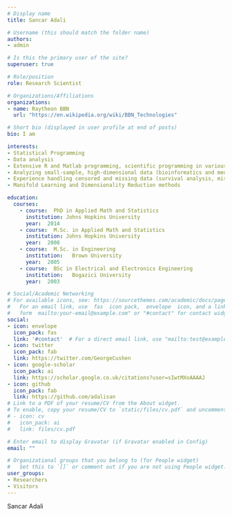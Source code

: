 ```yaml
---
# Display name
title: Sancar Adali

# Username (this should match the folder name)
authors:
- admin

# Is this the primary user of the site?
superuser: true

# Role/position
role: Research Scientist

# Organizations/Affiliations
organizations:
- name: Raytheon BBN
  url: "https://en.wikipedia.org/wiki/BBN_Technologies"

# Short bio (displayed in user profile at end of posts)
bio: I am

interests:
- Statistical Programming
- Data analysis
- Extensive R and Matlab programming, scientific programming in various computer languages (Python, C++)
- Analyzing small-sample, high-dimensional data (bioinformatics and medical data)
- Experience handling censored and missing data (survival analysis, missing data problem)
- Manifold Learning and Dimensionality Reduction methods

education:
  courses:
    - course:  PhD in Applied Math and Statistics
      institution: Johns Hopkins University
      year:  2014
    - course:  M.Sc. in Applied Math and Statistics
      institution: Johns Hopkins University
      year:  2008
    - course:  M.Sc. in Engineering
      institution:   Brown University
      year:  2005
    - course:  BSc in Electrical and Electronics Engineering 
      institution:   Bogazici University 
      year:  2003

# Social/Academic Networking
# For available icons, see: https://sourcethemes.com/academic/docs/page-builder/#icons
#   For an email link, use  fas  icon pack,  envelope  icon, and a link in the
#   form  mailto:your-email@example.com" or "#contact" for contact widget.
social:
- icon: envelope
  icon_pack: fas
  link: '#contact'  # For a direct email link, use "mailto:test@example.org".
- icon: twitter
  icon_pack: fab
  link: https://twitter.com/GeorgeCushen
- icon: google-scholar
  icon_pack: ai
  link: https://scholar.google.co.uk/citations?user=sIwtMXoAAAAJ
- icon: github
  icon_pack: fab
  link: https://github.com/adalisan
# Link to a PDF of your resume/CV from the About widget.
# To enable, copy your resume/CV to `static/files/cv.pdf` and uncomment the lines below.
# - icon: cv
#   icon_pack: ai
#   link: files/cv.pdf

# Enter email to display Gravatar (if Gravatar enabled in Config)
email: ""

# Organizational groups that you belong to (for People widget)
#   Set this to `[]` or comment out if you are not using People widget.
user_groups:
- Researchers
- Visitors
---
```


Sancar Adali

